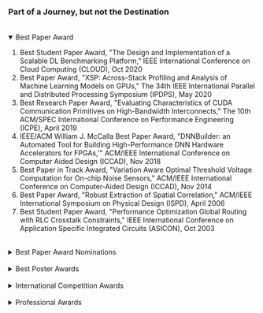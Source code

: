 <div class="block-title"><h3>Part of a Journey, but not the Destination</h3></div>
<br>

<details open>
<summary class="collapsible">Best Paper Award</summary>
<div class="col-content">
      
1. Best Student Paper Award, "The Design and Implementation of a Scalable DL Benchmarking Platform," IEEE International Conference on Cloud Computing (CLOUD), Oct 2020
2. Best Paper Award, "XSP: Across-Stack Profiling and Analysis of Machine Learning Models on GPUs," The 34th IEEE International Parallel and Distributed Processing Symposium (IPDPS), May 2020
3. Best Research Paper Award, "Evaluating Characteristics of CUDA Communication Primitives on High-Bandwidth Interconnects,"  The 10th ACM/SPEC International Conference on Performance Engineering (ICPE), April 2019
4. IEEE/ACM William J. McCalla Best Paper Award, "DNNBuilder: an Automated Tool for Building High-Performance DNN Hardware Accelerators for FPGAs,'" ACM/IEEE International Conference on Computer Aided Design (ICCAD), Nov 2018
5. Best Paper in Track Award, "Variation Aware Optimal Threshold Voltage Computation for On-chip Noise Sensors," ACM/IEEE International Conference on Computer-Aided Design (ICCAD), Nov 2014
6. Best Paper Award, "Robust Extraction of Spatial Correlation," ACM/IEEE International Symposium on Physical Design (ISPD), April 2006
7. Best Student Paper Award, "Performance Optimization Global Routing with RLC Crosstalk Constraints," IEEE International Conference on Application Specific Integrated Circuits (ASICON), Oct 2003
</div>
</details>

<br />

<details>
<summary class="collapsible">Best Paper Award Nominations</summary>
<div class="col-content">

1. Application-Transparent Near-Memory Processing Architecture with Memory Channel Network,'' The 51st Annual IEEE/ACM International Symposium on Microarchitecture (MICRO'51), Oct 2018
2. Path Criticality Computation in Parameterized Statistical Timing Analysis,''  IEEE/ACM Asia and South Pacific Design Automation Conference (ASP-DAC), Jan 2011
3. Optimal Statistical Chip Disposition,'' ACM/IEEE International Conference on Computer Aided Design (ICCAD), Nov 2011
4. Stochastic Current Prediction Enabled Frequency Actuator for Runtime Resonance Noise Reduction,'' IEEE/ACM Asia and South Pacific Design Automation Conference (ASP-DAC), Jan 2009
5. Statistical Multilayer Process Space Coverage for At-Speed Test,'' IEEE/ACM Design Automation Conference (DAC), July 2009
6. Statistical Path Selection for At-Speed Test,'' ACM/IEEE International Conference on Computer Aided Design (ICCAD), Nov 2008
7. Compact Modeling of Variational Waveforms,'' ACM/IEEE International Conference on Computer Aided Design (ICCAD), Nov 2007
8. Efficient Decoupling Capacitance Budgeting Considering Current Correlation Including Process Variation,'' ACM/IEEE International Conference on Computer Aided Design (ICCAD), Nov 2007
</div>
</details>

<br />

<details>
<summary class="collapsible">Best Poster Awards</summary>
<div class="col-content">

1. SPGNet: Semantic Prediction Guidance for Scene Parsing,'' IBM AI Horizons Colloquium, Sept 2019
2. A Bi-Directional Co-Design Approach to Enable Deep Learning on IoT Devices,'' Thirty-sixth International Conference on Machine Learning (ICML'19) Joint Workshop on On-Device Machine Learning and Compact Deep Neural Network Representations (ODML-CDNNR), June 2019
3. DNNBuilder: an Automated Tool for Building High-Performance DNN Hardware Accelerators for FPGAs,'' IBM AI Horizons Colloquium, Oct 2018
</div>
</details>

<br />

<details>
<summary class="collapsible">International Competition Awards</summary>
<div class="col-content">

1. Student Innovation Award, "HyKernel: A Hybrid Selection of One/Two-Phase Kernels for Triangle Counting on GPUs," <a href="https://graphchallenge.mit.edu/champions" target="_blank">IEEE-HPEC MIT and Amazon GraphChallenge</a>, Sept 2021
2. Champion Award, "At-Scale Sparse Deep Neural Network Inference With Efficient GPU Implementation,"  <a href="https://graphchallenge.mit.edu/champions" target="_blank">IEEE-HPEC MIT and Amazon GraphChallenge</a>, Sept 2020
3. The Third Place Award, "Embedded System Implementation of Neural Network based Object Detection for Drones," The System Design Contest (FPGA track) at the 57 Design Automation Conference (DAC), June 2020
4. Student Innovation Award, "Update on k-truss Decomposition on GPU," <a href="https://graphchallenge.mit.edu/champions" target="_blank">IEEE-HPEC MIT and Amazon GraphChallenge</a>, Sept 2019
5. Honorable Mention, "Update on Triangle Counting on GPU,"  <a href="https://graphchallenge.mit.edu/champions" target="_blank">IEEE-HPEC MIT and Amazon GraphChallenge</a>, Sept 2019
6. Honorable Mention, "Accelerating Sparse Deep Neural Network on FPGAs,"  <a href="https://graphchallenge.mit.edu/champions" target="_blank">IEEE-HPEC MIT and Amazon GraphChallenge</a>, Sept 2019
7. The First Place Award, "Embedded System Implementation of Neural Network based Object Detection for Drones," The System Design Contest (GPU track) at the 56th Design Automation Conference (DAC), June 2019
8. The First Place Award, "Embedded System Implementation of Neural Network based Object Detection for Drones," The System Design Contest (FPGA track) at the 56th Design Automation Conference (DAC), June 2019
9. Student Innovation Award,  "Triangle Counting and Truss Decomposition using FPGA," <a href="https://graphchallenge.mit.edu/champions" target="_blank">IEEE-HPEC MIT and Amazon GraphChallenge</a>, Sept 2018
10. Finalist,  "Collaborative (CPU + GPU) Algorithms for Triangle Counting and Truss Decomposition," <a href="https://graphchallenge.mit.edu/champions" target="_blank">IEEE-HPEC MIT and Amazon GraphChallenge</a>, Sept 2018
11. The Third Place Award, "Embedded System Implementation of Neural Network based Object Detection for Drones," The System Design Contest (FPGA track) at the 55th Design Automation Conference (DAC), June 2018
12. The First Place Award, "Single-Person Human Parsing Task," 2018 CVPR Challenge on "Look Into Person (LIP)," The 30th IEEE/CVF Conference on Computer Vision and Pattern Recognition (CVPR), June 2018
13. The First Place Award, "Multi-Person Human Parsing Task," 2018 CVPR Challenge on "Look Into Person (LIP)," The 30th IEEE/CVF Conference on Computer Vision and Pattern Recognition (CVPR), June 2018
14. Honorable Mention, "Collaborative (CPUT+GPU) algorithms for triangle counting and truss decomposition on the Minsky architecture," <a href="https://graphchallenge.mit.edu/champions" target="_blank">IEEE-HPEC MIT and Amazon GraphChallenge</a>, Sept 2017
</div>
</details>

<br />

<details>
<summary class="collapsible">Professional Awards</summary>
<div class="col-content">

1. The Thirteenth Invention Plateau Achievement Award, IBM Research, June 2021
2. The Twelfth Invention Plateau Achievement Award, IBM Research, Feb 2021
3. The Eleventh Invention Plateau Achievement Award, IBM Research, Aug 2020
4. Google Faculty Awards, Google Inc., June 2020
5. The Tenth Invention Plateau Achievement Award, IBM Research, Oct 2019
6. The Ninth Invention Plateau Achievement Award, IBM Research, Nov 2017
7. Master Inventor Award, IBM Research, 2016
8. The Eighth Invention Plateau Achievement Award, IBM Research, Nov 2014
9. Outstanding Technical Achievement Award, for Contributions to Statistical Test Methodology Development and Deployment for IBM 45 Nanometer High-Performance ASICs, IBM Research, 2014
10. Outstanding Technical Contribution Award, for Contributions to Statistical Test and Smarter Energy Research, IEEE Region One, 2014
11. Outstanding Technical Achievement Award, for Contribution to Smarter Energy Research, IBM Research, 2014
12. The Seventh Invention Plateau Achievement Award, IBM Research, Dec 2013
13. Research Division Award, for Contributions to Smarter Energy Research Institute, IBM Research, 2013
14. The Sixth Invention Plateau Achievement Award, IBM Research, Sept 2012
15. Research Division Award, for Contributions to Research Big Bet on Smarter Energy Research, IBM Research, 2012
16. The Fifth Invention Plateau Achievement Award, IBM Research, Nov 2011
17. The Forth Invention Plateau Achievement Award, IBM Research, July 2010
18. The Third Invention Plateau Achievement Award, IBM Research, Oct 2009
19. The Second Invention Plateau Achievement Award, IBM Research, April 2008
20. Research Division Award, for Contributions to Statistical Timing IP Revenue, IBM Research, 2007
21. The First Invention Plateau Achievement Award, IBM Research, April 2007
22. Beijing Science and Technology Bronze Award, “Embedded System Design for Mass Optical Storage Systems,” The Government of Beijing, China, 2002
</div>
</details>
